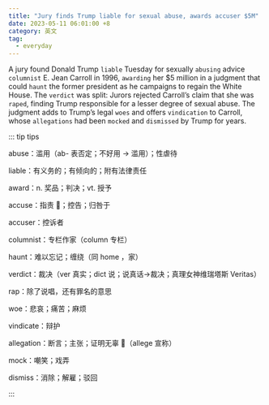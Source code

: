 ```yaml
---
title: "Jury finds Trump liable for sexual abuse, awards accuser $5M"
date: 2023-05-11 06:01:00 +8
category: 英文
tag:
  - everyday
---
```


A jury found Donald Trump `liable` Tuesday for sexually `abusing` advice `columnist` E. Jean Carroll in 1996, `awarding` her $5 million in a judgment that could `haunt` the former president as he campaigns to regain the White House. The `verdict` was split: Jurors rejected Carroll’s claim that she was `raped`, finding Trump responsible for a lesser degree of sexual abuse. The judgment adds to Trump’s legal `woes` and offers `vindication` to Carroll, whose `allegations` had been `mocked` and `dismissed` by Trump for years.

::: tip tips

abuse：滥用（ab- 表否定；不好用 -> 滥用）；性虐待

liable：有义务的；有倾向的；附有法律责任

award：n. 奖品；判决；vt. 授予

accuse：指责 🫵；控告；归咎于

accuser：控诉者

columnist：专栏作家（column 专栏）

haunt：难以忘记；缠绕（同 home ，家）

verdict：裁决（ver 真实；dict 说；说真话->裁决；真理女神维瑞塔斯 Veritas）

rap：除了说唱，还有罪名的意思

woe：悲哀；痛苦；麻烦

vindicate：辩护

allegation：断言；主张；证明无辜 🥺（allege 宣称）

mock：嘲笑；戏弄

dismiss：消除；解雇；驳回

:::
